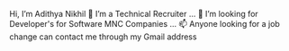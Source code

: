 Hi, I’m Adithya Nikhil
🌱 I’m a Technical Recruiter ...
💞️ I’m looking for Developer's for Software MNC Companies ...
📫 Anyone looking for a job change can contact me through my Gmail address 

<!---
Adithya-Nikhil/Adithya-Nikhil is a ✨ special ✨ repository because its `README.md` (this file) appears on your GitHub profile.
You can click the Preview link to take a look at your changes.
--->
